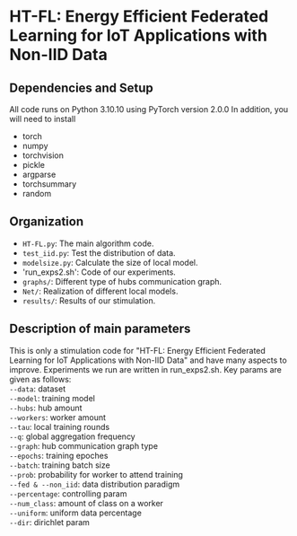 # HT-FL: Energy Efficient Federated Learning for IoT Applications with Non-IID Data  
## Dependencies and Setup
All code runs on Python 3.10.10 using PyTorch version 2.0.0
In addition, you will need to install
- torch
- numpy
- torchvision
- pickle
- argparse
- torchsummary
- random
## Organization
- `HT-FL.py`: The main algorithm code.
- `test_iid.py`: Test the distribution of data.
- `modelsize.py`: Calculate the size of local model.
- 'run_exps2.sh': Code of our experiments.
- `graphs/`: Different type of hubs communication graph.
- `Net/`: Realization of different local models.
- `results/`: Results of our stimulation.

## Description of main parameters
This is only a stimulation code for "HT-FL: Energy Efficient Federated Learning for IoT Applications with Non-IID Data" and have many aspects to improve. Experiments we run are written in run_exps2.sh. Key params are given as follows:  
`--data`: dataset  
`--model`: training model  
`--hubs`: hub amount  
`--workers`: worker amount   
`--tau`: local training rounds  
`--q`: global aggregation frequency  
`--graph`: hub communication graph type  
`--epochs`: training epoches  
`--batch`: training batch size  
`--prob`: probability for worker to attend training   
`--fed & --non_iid`: data distribution paradigm  
`--percentage`: controlling param  
`--num_class`: amount of class on a worker  
`--uniform`: uniform data percentage  
`--dir`: dirichlet param 

